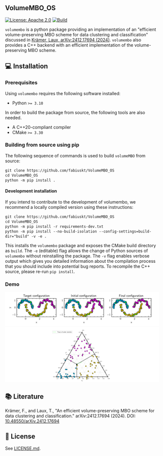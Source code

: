 ## VolumeMBO_OS

[![License: Apache 2.0](https://img.shields.io/badge/License-Apache_2.0-blue.svg)](https://opensource.org/licenses/MIT)
[![Build](https://github.com/fabiuskt/VolumeMBO_OS/actions/workflows/ci.yml/badge.svg)](https://github.com/fabiuskt/VolumeMBO_OS/actions)

`volumembo` is a python package providing an implementation of an "efficient volume-preserving MBO scheme for data clustering and classification" discussed in [Krämer, Laux, arXiv:2412.17694 (2024)](#-literature). `volumembo` also provides a C++ backend with an efficient implementation of the volume-preserving MBO scheme.

## 💻 Installation

### Prerequisites

Using `volumembo` requires the following software installed:

* Python `>= 3.10`

In order to build the package from source, the following tools are also needed.

* A C++20-compliant compiler
* CMake `>= 3.30`

### Building from source using pip

The following sequence of commands is used to build `volumeMBO` from source:

```
git clone https://github.com/fabiuskt/VolumeMBO_OS
cd VolumeMBO_OS
python -m pip install .
```

#### Development installation

If you intend to contribute to the development of volumembo, we recommend a locally compiled version using these instructions:

```
git clone https://github.com/fabiuskt/VolumeMBO_OS
cd VolumeMBO_OS
python -m pip install -r requirements-dev.txt
python -m pip install --no-build-isolation --config-settings=build-dir="build" -v -e .
```

This installs the `volumembo` package and exposes the CMake build directory as `build`. The `-e` (editable) flag allows the change of Python sources of `volumembo` without reinstalling the package. The `-v` flag enables verbose output which gives you detailed information about the compilation process that you should include into potential bug reports. To recompile the C++ source, please re-run `pip install`.

### Demo

[![Example 1](img/volumeMBO_clustering_0.png)]()
[![Example 2](img/volumeMBO_clustering_1.png)]()

## 📚 Literature
Krämer, F., and Laux, T., "An efficient volume-preserving MBO scheme for data clustering and classification." arXiv:2412.17694 (2024). DOI: [10.48550/arXiv.2412.17694](https://doi.org/10.48550/arXiv.2412.17694)

## 📜 License

See [LICENSE.md](LICENSE.md).
